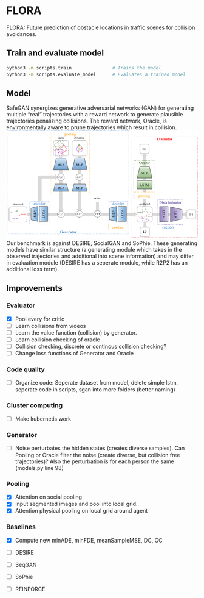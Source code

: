 # FLORA

FLORA: Future prediction of obstacle locations in traffic scenes for collision avoidances.


## Train and evaluate model
```bash
python3 -m scripts.train               # Trains the model
python3 -m scripts.evaluate_model      # Evaluates a trained model
```
## Model 
SafeGAN synergizes generative adversarial networks (GAN) for generating multiple “real” trajectories with a reward network to generate plausible trajectories penalizing collisions. The reward network, Oracle, is environmentally aware to prune trajectories which result in collision.
![safeGAN](images/architecture.png)
Our benchmark is against DESIRE, SocialGAN and SoPhie. These generating models have similar structure (a generating module which takes in the observed trajectories and additional into scene information) and may differ in evaluation module (DESIRE has a seperate module, while R2P2 has an additional loss term). 

## Improvements
### Evaluator
- [X] Pool every for critic
- [ ] Learn collisions from videos
- [ ] Learn the value function (collision) by generator.
- [ ] Learn collision checking of oracle
- [ ] Collision checking, discrete or continous collision checking?
- [ ] Change loss functions of Generator and Oracle

### Code quality
- [ ] Organize code: Seperate dataset from model, delete simple lstm, seperate code in scripts, sgan into more folders (better naming)

### Cluster computing
- [ ] Make kubernetis work

### Generator
- [ ] Noise perturbates the hidden states (creates diverse samples). Can Pooling or Oracle filter the noise (create diverse, but collision free trajectories)? Also the perturbation is for each person the same (models.py line 98)

### Pooling
- [X] Attention on social pooling
- [X] Input segmented images and pool into local grid.
- [X] Attention physical pooling on local grid around agent

### Baselines
- [X] Compute new minADE, minFDE, meanSampleMSE, DC, OC
- [ ] DESIRE
- [ ] SeqGAN
- [ ] SoPhie
- [ ] REINFORCE
 

